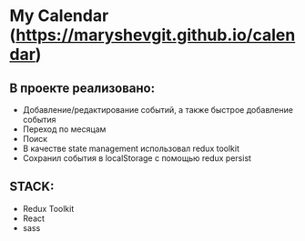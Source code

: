 # My Calendar (https://maryshevgit.github.io/calendar)

## В проекте реализовано:

- Добавление/редактирование событий, а также быстрое добавление события
- Переход по месяцам
- Поиск
- В качестве state management использовал redux toolkit
- Сохранил события в localStorage с помощью redux persist

## STACK: 
- Redux Toolkit 
- React
- sass

